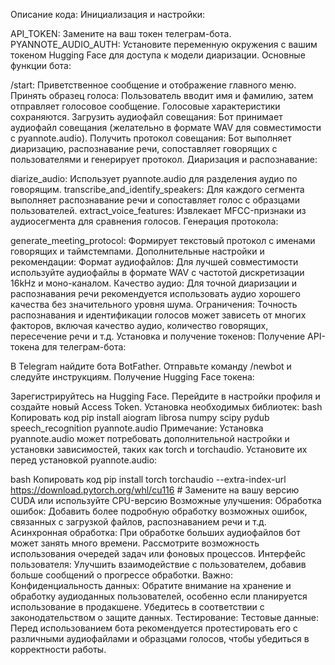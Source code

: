 Описание кода:
Инициализация и настройки:

API_TOKEN: Замените на ваш токен телеграм-бота.
PYANNOTE_AUDIO_AUTH: Установите переменную окружения с вашим токеном Hugging Face для доступа к модели диаризации.
Основные функции бота:

/start: Приветственное сообщение и отображение главного меню.
Принять образец голоса: Пользователь вводит имя и фамилию, затем отправляет голосовое сообщение. Голосовые характеристики сохраняются.
Загрузить аудиофайл совещания: Бот принимает аудиофайл совещания (желательно в формате WAV для совместимости с pyannote.audio).
Получить протокол совещания: Бот выполняет диаризацию, распознавание речи, сопоставляет говорящих с пользователями и генерирует протокол.
Диаризация и распознавание:

diarize_audio: Использует pyannote.audio для разделения аудио по говорящим.
transcribe_and_identify_speakers: Для каждого сегмента выполняет распознавание речи и сопоставляет голос с образцами пользователей.
extract_voice_features: Извлекает MFCC-признаки из аудиосегмента для сравнения голосов.
Генерация протокола:

generate_meeting_protocol: Формирует текстовый протокол с именами говорящих и таймстемпами.
Дополнительные настройки и рекомендации:
Формат аудиофайлов: Для лучшей совместимости используйте аудиофайлы в формате WAV с частотой дискретизации 16kHz и моно-каналом.
Качество аудио: Для точной диаризации и распознавания речи рекомендуется использовать аудио хорошего качества без значительного уровня шума.
Ограничения: Точность распознавания и идентификации голосов может зависеть от многих факторов, включая качество аудио, количество говорящих, пересечение речи и т.д.
Установка и получение токенов:
Получение API-токена для телеграм-бота:

В Telegram найдите бота BotFather.
Отправьте команду /newbot и следуйте инструкциям.
Получение Hugging Face токена:

Зарегистрируйтесь на Hugging Face.
Перейдите в настройки профиля и создайте новый Access Token.
Установка необходимых библиотек:
bash
Копировать код
pip install aiogram librosa numpy scipy pydub speech_recognition pyannote.audio
Примечание: Установка pyannote.audio может потребовать дополнительной настройки и установки зависимостей, таких как torch и torchaudio. Установите их перед установкой pyannote.audio:

bash
Копировать код
pip install torch torchaudio --extra-index-url https://download.pytorch.org/whl/cu116  # Замените на вашу версию CUDA или используйте CPU-версию
Возможные улучшения:
Обработка ошибок: Добавить более подробную обработку возможных ошибок, связанных с загрузкой файлов, распознаванием речи и т.д.
Асинхронная обработка: При обработке больших аудиофайлов бот может занять много времени. Рассмотрите возможность использования очередей задач или фоновых процессов.
Интерфейс пользователя: Улучшить взаимодействие с пользователем, добавив больше сообщений о прогрессе обработки.
Важно:
Конфиденциальность данных: Обратите внимание на хранение и обработку аудиоданных пользователей, особенно если планируется использование в продакшене. Убедитесь в соответствии с законодательством о защите данных.
Тестирование:
Тестовые данные: Перед использованием бота рекомендуется протестировать его с различными аудиофайлами и образцами голосов, чтобы убедиться в корректности работы.

